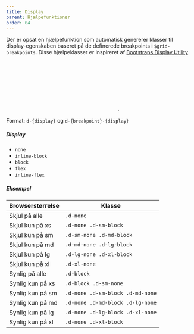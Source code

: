 ```yaml
---
title: Display
parent: Hjælpefunktioner
order: 04
---
```


<p>Der er opsat en hjælpefunktion som automatisk genererer klasser til display-egenskaben baseret på de definerede breakpoints i <code>$grid-breakpoints</code>. Disse hjælpeklasser er inspireret af <a href="https://getbootstrap.com/docs/4.1/utilities/display/">Bootstraps Display Utility<svg class="icon-svg"><use xlink:href="#open-in-new"></use></svg></a>.</p>
Format: <code>d-{display}</code> og <code>d-{breakpoint}-{display}</code>

<h5 class="mb-0">Display</h5>
<ul>
    <li><code>none</code></li>
    <li><code>inline-block</code></li>
    <li><code>block</code></li>
    <li><code>flex</code></li>
    <li><code>inline-flex</code></li>
</ul>
<h5 class="mb-0">Eksempel</h5>

<table class="table">
  <thead>
    <tr>
      <th>Browserstørrelse</th>
      <th>Klasse</th>
    </tr>
  </thead>
  <tbody>
    <tr>
      <td>Skjul på alle</td>
      <td><code>.d-none</code></td>
    </tr>
    <tr>
      <td>Skjul kun på xs</td>
      <td><code>.d-none .d-sm-block</code></td>
    </tr>
    <tr>
      <td>Skjul kun på sm</td>
      <td><code>.d-sm-none .d-md-block</code></td>
    </tr>
    <tr>
      <td>Skjul kun på md</td>
      <td><code>.d-md-none .d-lg-block</code></td>
    </tr>
    <tr>
      <td>Skjul kun på lg</td>
      <td><code>.d-lg-none .d-xl-block</code></td>
    </tr>
    <tr>
      <td>Skjul kun på xl</td>
      <td><code>.d-xl-none</code></td>
    </tr>
    <tr>
      <td>Synlig på alle</td>
      <td><code>.d-block</code></td>
    </tr>
    <tr>
      <td>Synlig kun på xs</td>
      <td><code>.d-block .d-sm-none</code></td>
    </tr>
    <tr>
      <td>Synlig kun på sm</td>
      <td><code>.d-none .d-sm-block .d-md-none</code></td>
    </tr>
    <tr>
      <td>Synlig kun på md</td>
      <td><code>.d-none .d-md-block .d-lg-none</code></td>
    </tr>
    <tr>
      <td>Synlig kun på lg</td>
      <td><code>.d-none .d-lg-block .d-xl-none</code></td>
    </tr>
    <tr>
      <td>Synlig kun på xl</td>
      <td><code>.d-none .d-xl-block</code></td>
    </tr>
  </tbody>
</table>